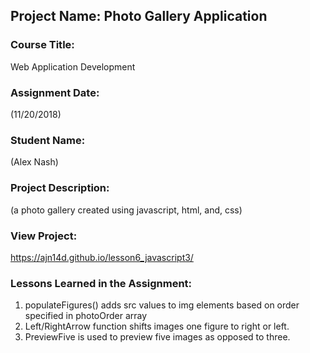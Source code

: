 ## Project Name:  Photo Gallery Application

### Course Title:
Web Application Development

### Assignment Date:  
(11/20/2018)

### Student Name:  
(Alex Nash)

### Project Description:
(a photo gallery created using javascript, html, and, css)

### View Project:
https://ajn14d.github.io/lesson6_javascript3/

### Lessons Learned in the Assignment:
1. populateFigures() adds src values to img elements based on order specified in photoOrder array
2. Left/RightArrow function shifts images one figure to right or left.
3. PreviewFive is used to preview five images as opposed to three.

